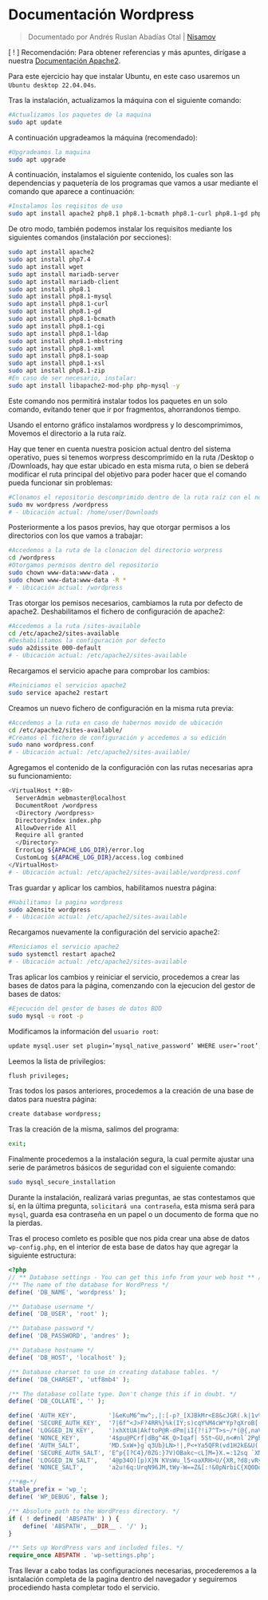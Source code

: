 # Documentación Wordpress
<!--Documentado por Andrés Ruslan Abadías Otal (Nisamov)-->
> Documentado por Andrés Ruslan Abadías Otal | [Nisamov](https://github.com/Nisamov)

[ ! ] Recomendación: Para obtener referencias y más apuntes, dirígase a nuestra [Documentación Apache2](https://github.com/Theritex/LinuxGuide/blob/main/WebPage/Apache2/Documentation.md).

Para este ejercicio hay que instalar Ubuntu, en este caso usaremos un `Ubuntu desktop 22.04.04s`.

Tras la instalación, actualizamos la máquina con el siguiente comando:
```bash
#Actualizamos los paquetes de la maquina
sudo apt update
```
A continuación upgradeamos la máquina (recomendado):
```bash
#Upgradeamos la maquina
sudo apt upgrade
```

A continuación, instalamos el siguiente contenido, los cuales son las dependencias y paquetería de los programas que vamos a usar mediante el comando que aparece a continuación:
```bash
#Instalamos los reqisitos de uso
sudo apt install apache2 php8.1 php8.1-bcmath php8.1-curl php8.1-gd php8.1-mbstring php8.1-mysql php8.1-pgsql php8.1-xml php8.1-zip mariadb-server mariadb-client wget
```
De otro modo, también podemos instalar los requisitos mediante los siguientes comandos (instalación por secciones):
```bash
sudo apt install apache2
sudo apt install php7.4
sudo apt install wget
sudo apt install mariadb-server
sudo apt install mariadb-client
sudo apt install php8.1
sudo apt install php8.1-mysql
sudo apt install php8.1-curl
sudo apt install php8.1-gd
sudo apt install php8.1-bcmath
sudo apt install php8.1-cgi
sudo apt install php8.1-ldap
sudo apt install php8.1-mbstring
sudo apt install php8.1-xml
sudo apt install php8.1-soap
sudo apt install php8.1-xsl
sudo apt install php8.1-zip
#En caso de ser necesario, instalar:
sudo apt install libapache2-mod-php php-mysql -y
```
Este comando nos permitirá instalar todos los paquetes en un solo comando, evitando tener que ir por fragmentos, ahorrandonos tiempo.

Usando el entorno gráfico instalamos wordpress y lo descomprimimos,
Movemos el directorio a la ruta raíz.

Hay que tener en cuenta nuestra posicion actual dentro del sistema operativo, pues si tenemos worpress descomprimido en la ruta /Desktop o /Downloads, hay que estar ubicado en esta misma ruta, o bien se deberá modificar el ruta principal del objetivo para poder hacer que el comando pueda funcionar sin problemas:
```bash
#Clonamos el repositorio descomprimido dentro de la ruta raíz con el nombre "wordpress"
sudo mv wordpress /wordpress
# - Ubicación actual: /home/user/Downloads
```
Posteriormente a los pasos previos, hay que otorgar permisos a los directorios con los que vamos a trabajar:
```bash
#Accedemos a la ruta de la clonacion del directorio worpress
cd /wordpress
#Otorgamos permisos dentro del repositorio
sudo chown www-data:www-data .
sudo chown www-data:www-data -R *
# - Ubicación actual: /wordpress
```
Tras otorgar los pemisos necesarios, cambiamos la ruta por defecto de apache2.
Deshabilitamos el fichero de configuración de apache2:
```bash
#Accedemos a la ruta /sites-available
cd /etc/apache2/sites-available
#Deshabilitamos la configuración por defecto
sudo a2dissite 000-default
# - Ubicación actual: /etc/apache2/sites-available
```
Recargamos el servicio apache para comprobar los cambios:
```bash
#Reiniciamos el servicios apache2
sudo service apache2 restart
```
Creamos un nuevo fichero de configuración en la misma ruta previa:
```bash
#Accedemos a la ruta en caso de habernos movido de ubicación
cd /etc/apache2/sites-available/
#Creamos el fichero de configuración y accedemos a su edición
sudo nano wordpress.conf
# - Ubicación actual: /etc/apache2/sites-available/
```
Agregamos el contenido de la configuración con las rutas necesarias apra su funcionamiento:
```bash
<VirtualHost *:80>
  ServerAdmin webmaster@localhost
  DocumentRoot /wordpress
  <Directory /wordpress>
  DirectoryIndex index.php
  AllowOverride All
  Require all granted
  </Directory>
  ErrorLog ${APACHE_LOG_DIR}/error.log
  CustomLog ${APACHE_LOG_DIR}/access.log combined
</VirtualHost>
# - Ubicación actual: /etc/apache2/sites-available/wordpress.conf
```
Tras guardar y aplicar los cambios, habilitamos nuestra página:
```bash
#Habilitamos la pagina wordpress
sudo a2ensite wordpress
# - Ubicación actual: /etc/apache2/sites-available
```
Recargamos nuevamente la configuración del servicio apache2:
```bash
#Reniciamos el servicio apache2
sudo systemctl restart apache2
# - Ubicación actual: /etc/apache2/sites-available
```
Tras aplicar los cambios y reiniciar el servicio, procedemos a crear las bases de datos para la página, comenzando con la ejecucion del gestor de bases de datos:
```bash
#Ejecución del gestor de bases de datos BDD
sudo mysql -u root -p
```
Modificamos la información del `usuario root`:
```bash
update mysql.user set plugin=’mysql_native_password’ WHERE user=’root’;
```
Leemos la lista de privilegios:
```bash
flush privileges;
```
Tras todos los pasos anteriores, procedemos a la creación de una base de datos para nuestra página:
```bash
create database wordpress;
```
Tras la creación de la misma, salimos del programa:
```bash
exit;
```
Finalmente procedemos a la instalación segura, la cual permite
ajustar una serie de parámetros básicos de seguridad con el siguiente comando:
```bash
sudo mysql_secure_installation
```
Durante la instalación, realizará varias preguntas, ae stas contestamos que sí, en la última pregunta, `solicitará una contraseña`, esta misma será para `mysql`, guarda esa contraseña en un papel o un documento de forma que no la pierdas.

Tras el proceso comleto es posible que nos pida crear una abse de datos `wp-config.php`, en el interior de esta base de datos hay que agregar la siguiente estructura:
```php
<?php
// ** Database settings - You can get this info from your web host ** //
/** The name of the database for WordPress */
define( 'DB_NAME', 'wordpress' );

/** Database username */
define( 'DB_USER', 'root' );

/** Database password */
define( 'DB_PASSWORD', 'andres' );

/** Database hostname */
define( 'DB_HOST', 'localhost' );

/** Database charset to use in creating database tables. */
define( 'DB_CHARSET', 'utf8mb4' );

/** The database collate type. Don't change this if in doubt. */
define( 'DB_COLLATE', '' );

define( 'AUTH_KEY',         ']&eKuM6^mw^;,|:[-p?_[XJBkMr<E8&cJGR(.k|1v%bl-Q7szq|ipsgb411e4U}G' );
define( 'SECURE_AUTH_KEY',  '7|6f^<J>F?4RR%}%k(IY;s)cqY%M4cW*Yp?qXroB[(jf9Zwfzx|r$G{$J3r86qf<' );
define( 'LOGGED_IN_KEY',    ')xhXtUA|AkftoP@R-dPm|iI{?!i7^T>s~/*(@{,naV#9i kZ1pCK]|(31K5}u*J7' );
define( 'NONCE_KEY',        '4$pu@PCrf|dBg^4K_Q>Iqaf| 5St~GU,n<#nl`2PghIU G55z/N]lcl%l68kfHd-' );
define( 'AUTH_SALT',        'MD.SxW+}g`q3Ub}LN>!|,P<+Ya5QFR(vd1H2kE&U(|cl-hGUPq<I${#Ahaxl*H4J' );
define( 'SECURE_AUTH_SALT', 'E^p{[?C4}/0ZG:}7V)OBakc~cL]M=}X.=:12sq `XM|O+]3](54sZZamq9g&/woy' );
define( 'LOGGED_IN_SALT',   '4@p34O)[p)X}N KVsWu_l5<oaXRH>U/{XR,?d8;vRyI=,(Z8vNy%}yG$uH8)ht|9' );
define( 'NONCE_SALT',       'a2u!6q:UrqN96JM,tWy-W==Z&[:!&0pNrbiC{XQ0DdG%! ip^N<F1&M0 Gx|AsE(' );

/**#@-*/
$table_prefix = 'wp_';
define( 'WP_DEBUG', false );

/** Absolute path to the WordPress directory. */
if ( ! defined( 'ABSPATH' ) ) {
	define( 'ABSPATH', __DIR__ . '/' );
}

/** Sets up WordPress vars and included files. */
require_once ABSPATH . 'wp-settings.php';
```
Tras llevar a cabo todas las configuraciones necesarias, procederemos a la isntalación completa de la pagina dentro del navegador y seguiremos procediendo hasta completar todo el servicio.
